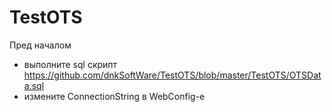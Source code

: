 # TestOTS
Пред началом 
 - выполните sql скрипт https://github.com/dnkSoftWare/TestOTS/blob/master/TestOTS/OTSData.sql
 - измените ConnectionString в WebConfig-e
